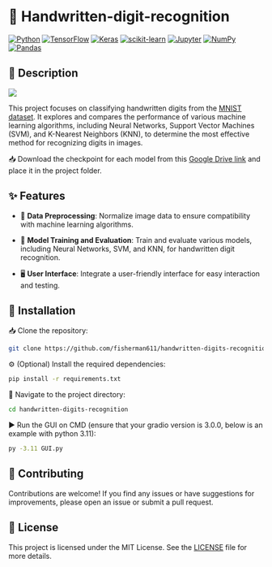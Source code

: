 # **🔢 Handwritten-digit-recognition**

[![Python](https://img.shields.io/badge/Python-3776AB?style=for-the-badge&logo=python&logoColor=white)](https://python.org)
[![TensorFlow](https://img.shields.io/badge/TensorFlow-FF6F00?style=for-the-badge&logo=tensorflow&logoColor=white)](https://tensorflow.org)
[![Keras](https://img.shields.io/badge/Keras-D00000?style=for-the-badge&logo=keras&logoColor=white)](https://keras.io)
[![scikit-learn](https://img.shields.io/badge/scikit--learn-F7931E?style=for-the-badge&logo=scikit-learn&logoColor=white)](https://scikit-learn.org)
[![Jupyter](https://img.shields.io/badge/Jupyter-F37626?style=for-the-badge&logo=jupyter&logoColor=white)](https://jupyter.org)
[![NumPy](https://img.shields.io/badge/NumPy-013243?style=for-the-badge&logo=numpy&logoColor=white)](https://numpy.org)
[![Pandas](https://img.shields.io/badge/Pandas-150458?style=for-the-badge&logo=pandas&logoColor=white)](https://pandas.pydata.org)

## **📝 Description**
![](https://encrypted-tbn0.gstatic.com/images?q=tbn:ANd9GcRYSRYuCQgVOstpubsE4sy7oJJDxCaLizGOSg&s)

This project focuses on classifying handwritten digits from the [MNIST dataset](https://www.kaggle.com/competitions/digit-recognizer/data). It explores and compares the performance of various machine learning algorithms, including Neural Networks, Support Vector Machines (SVM), and K-Nearest Neighbors (KNN), to determine the most effective method for recognizing digits in images. 

📥 Download the checkpoint for each model from this [Google Drive link](https://drive.google.com/file/d/1xBeDRDks7EBTjflbYL7hXEvMZdwMm_io/view?usp=sharing) and place it in the project folder.

## **✨ Features**
* 🔄 **Data Preprocessing**: Normalize image data to ensure compatibility with machine learning algorithms.

* 🤖 **Model Training and Evaluation**: Train and evaluate various models, including Neural Networks, SVM, and KNN, for handwritten digit recognition.

* 🖥️ **User Interface**: Integrate a user-friendly interface for easy interaction and testing.

## **🚀 Installation**
📥 Clone the repository:
   ```bash
   git clone https://github.com/fisherman611/handwritten-digits-recognition.git
   ```
⚙️ (Optional) Install the required dependencies:
```bash
pip install -r requirements.txt
```

📂 Navigate to the project directory:
   ```bash
   cd handwritten-digits-recognition
   ```
▶️ Run the GUI on CMD (ensure that your gradio version is 3.0.0, below is an example with python 3.11):
```bash
py -3.11 GUI.py
```

## **🤝 Contributing**
Contributions are welcome! If you find any issues or have suggestions for improvements, please open an issue or submit a pull request.

## **📄 License**
This project is licensed under the MIT License. See the [LICENSE](LICENSE) file for more details.
